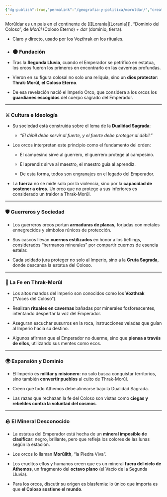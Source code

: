 ```yaml
---
{"dg-publish":true,"permalink":"/geografia-y-politica/moruldar/","created":"2025-08-24T22:48:30.860-06:00","updated":"2025-08-24T22:55:58.000-06:00"}
---
```


Morûldar es un pais en el continente de [[[Lorania\|[Lorania]]].
“Dominio del Coloso”, de _Morûl_ (Coloso Eterno) + _dar_ (dominio, tierra).
- Claro y directo, usado por los Vozthrak en los rituales.

- ### 🌑 Fundación

- Tras la **Segunda Lluvia**, cuando el Emperador se petrificó en estatua, los orcos fueron los primeros en encontrarlo en las cavernas profundas.
    
- Vieron en su figura colosal no solo una reliquia, sino un **dios protector**: **Thrak-Morûl, el Coloso Eterno**.
    
- De esa revelación nació el Imperio Orco, que considera a los orcos los **guardianes escogidos** del cuerpo sagrado del Emperador.
    

---

### ⚔️ Cultura e Ideología

- Su sociedad está construida sobre el lema de la **Dualidad Sagrada**:
    
    - _“El débil debe servir al fuerte, y el fuerte debe proteger al débil.”_
        
- Los orcos interpretan este principio como el fundamento del orden:
    
    - El campesino sirve al guerrero, el guerrero protege al campesino.
        
    - El aprendiz sirve al maestro, el maestro guía al aprendiz.
        
    - De esta forma, todos son engranajes en el legado del Emperador.
        
- La **fuerza** no se mide solo por la violencia, sino por la **capacidad de sostener a otros**. Un orco que no protege a sus inferiores es considerado un traidor a Thrak-Morûl.
    

---

### 🛡️ Guerreros y Sociedad

- Los guerreros orcos portan **armaduras de placas**, forjadas con metales ennegrecidos y símbolos rúnicos de protección.
    
- Sus cascos llevan **cuernos estilizados** en honor a los tieflings, considerados “hermanos minerales” por compartir cuernos de esencia estelar.
    
- Cada soldado jura proteger no solo al Imperio, sino a la **Gruta Sagrada**, donde descansa la estatua del Coloso.
    

---

### 🔮 La Fe en Thrak-Morûl

- Los altos mandos del Imperio son conocidos como los **Vozthrak** (“Voces del Coloso”).
    
- Realizan **rituales en cavernas** bañadas por minerales fosforescentes, intentando despertar la voz del Emperador.
    
- Aseguran escuchar susurros en la roca, instrucciones veladas que guían al Imperio hacia su destino.
    
- Algunos afirman que el Emperador no duerme, sino que **piensa a través de ellos**, utilizando sus mentes como ecos.
    

---

### 🌍 Expansión y Dominio

- El Imperio es **militar y misionero**: no solo busca conquistar territorios, sino también **convertir pueblos** al culto de Thrak-Morûl.
    
- Creen que todo Athemos debe alinearse bajo la Dualidad Sagrada.
    
- Las razas que rechazan la fe del Coloso son vistas como **ciegas y rebeldes contra la voluntad del cosmos**.
    

---

### 🪨 El Mineral Desconocido

- La estatua del Emperador está hecha de un **mineral imposible de clasificar**: negro, brillante, pero que refleja los colores de las lunas según la estación.
    
- Los orcos lo llaman **Morûlith**, “la Piedra Viva”.
    
- Los eruditos elfos y humanos creen que es un mineral **fuera del ciclo de Athemos**, un fragmento del **octavo plano** (el Vacío de la Segunda Lluvia).
    
- Para los orcos, discutir su origen es blasfemia: lo único que importa es que **el Coloso sostiene el mundo**.